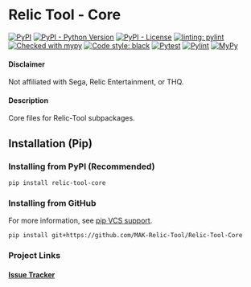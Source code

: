 # Relic Tool - Core
[![PyPI](https://img.shields.io/pypi/v/relic-tool-core)](https://pypi.org/project/relic-tool-core/)
[![PyPI - Python Version](https://img.shields.io/pypi/pyversions/relic-tool-core)](https://www.python.org/downloads/)
[![PyPI - License](https://img.shields.io/pypi/l/relic-tool)](https://github.com/MAK-Relic-Tool/Relic-Tool-Core/blob/main/LICENSE.txt)
[![linting: pylint](https://img.shields.io/badge/linting-pylint-yellowgreen)](https://github.com/PyCQA/pylint)
[![Checked with mypy](http://www.mypy-lang.org/static/mypy_badge.svg)](http://mypy-lang.org/)
[![Code style: black](https://img.shields.io/badge/code%20style-black-000000.svg)](https://github.com/psf/black)
[![Pytest](https://github.com/MAK-Relic-Tool/Relic-Tool-Core/actions/workflows/pytest.yml/badge.svg)](https://github.com/MAK-Relic-Tool/Relic-Tool-Core/actions/workflows/pytest.yml)
[![Pylint](https://github.com/MAK-Relic-Tool/Relic-Tool-Core/actions/workflows/pylint.yml/badge.svg)](https://github.com/MAK-Relic-Tool/Relic-Tool-Core/actions/workflows/pylint.yml)
[![MyPy](https://github.com/MAK-Relic-Tool/Relic-Tool-Core/actions/workflows/mypy.yml/badge.svg)](https://github.com/MAK-Relic-Tool/Relic-Tool-Core/actions/workflows/mypy.yml)
#### Disclaimer
Not affiliated with Sega, Relic Entertainment, or THQ.

#### Description
Core files for Relic-Tool subpackages.

## Installation (Pip)
### Installing from PyPI (Recommended)
```
pip install relic-tool-core
```
### Installing from GitHub
For more information, see [pip VCS support](https://pip.pypa.io/en/stable/topics/vcs-support/#git).
```
pip install git+https://github.com/MAK-Relic-Tool/Relic-Tool-Core
```

### Project Links
#### [Issue Tracker](https://github.com/MAK-Relic-Tool/Issue-Tracker/issues)